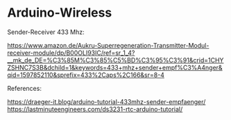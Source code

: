 # Arduino-Wireless

Sender-Receiver 433 Mhz:  

https://www.amazon.de/Aukru-Superregeneration-Transmitter-Modul-receiver-module/dp/B00OLI93IC/ref=sr_1_4?__mk_de_DE=%C3%85M%C3%85%C5%BD%C3%95%C3%91&crid=1CHYZSHNC7S3B&dchild=1&keywords=433+mhz+sender+empf%C3%A4nger&qid=1597852110&sprefix=433%2Caps%2C166&sr=8-4




References:

https://draeger-it.blog/arduino-tutorial-433mhz-sender-empfaenger/
https://lastminuteengineers.com/ds3231-rtc-arduino-tutorial/
